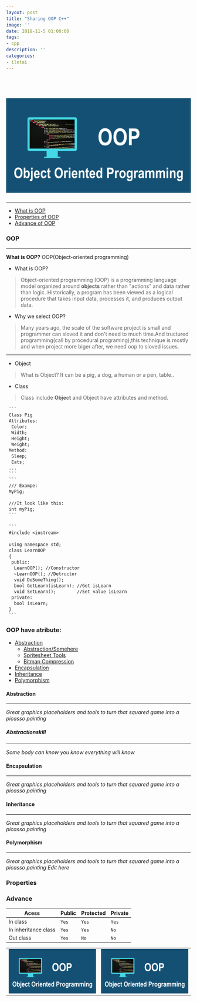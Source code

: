 ```yaml
---
layout: post
title: "Sharing OOP C++"
image: ''
date: 2018-11-5 01:00:00
tags:
- cpp
description: ''
categories:
- iletai 
---
```


<h1 align="center">
    <img width="1200" src="https://github.com/iletai/space-jekyll-template/blob/master/src/img/object-oriented-programming-oop.png?raw=true" alt="logo"/>
</h1>
<hr/>

- [What is OOP](#oop)
- [Properties of OOP](#properties)
- [Advance of OOP](#advance)


### OOP
--------

**What is OOP?**
OOP(Object-oriented programming) 

 * What is OOP?
  > Object-oriented programming (OOP) is a programming language model organized around **objects** rather than "actions" and data rather than logic. Historically, a program has been viewed as a logical procedure that takes input data, processes it, and produces output data.
  
 * Why we select OOP?
  > Many years ago, the scale of the software project is small and programmer can sloved it and don't need to much time.And tructured programming(call by procedural programing),this technique is mostly and when project more biger after, we need oop to sloved issues.

---

 * Object 
  > What is Object? It can be a pig, a dog, a human or a pen, table..

 * Class
  > Class include **Object** and Object have attributes and method.

     ```
     Class Pig
     Attributes:
      Color;
      Width;
      Height;
      Weight;
     Method:
      Sleep;
      Eats;
     ...
     ```
     ```
     /// Exampe:
     MyPig;

     ///It look like this:
     int myPig;
     ```
     
     ```
     #include <iostream>

     using namespace std;
     class LearnOOP
     {
      public: 
       LearnOOP(); //Constructor
       ~LearnOOP(); //Detructor
       void DoSomeThing();
       bool GetLearn(isLearn); //Get isLearn
       void SetLearn();        //Set value isLearn
      private:
       bool isLearn;
     }  
     ```
     
### OOP have atribute: 

  - [Abstraction](#abstractionskill)
    - [Abstraction/Somehere](#somehere)
    - [Spritesheet Tools](#spritesheet-tools)
    - [Bitmap Compression](#bitmap-compression)
  - [Encapsulation](#encapsulation)
  - [Inheritance](#inheritance)
  - [Polymorphism](#polymorphism)

#### Abstraction  
--------
*Great graphics placeholders and tools to turn that squared game into a picasso painting*
 
##### Abstractionskill
--------
 *Some body can know you know everything will know*
 
#### Encapsulation
--------
*Great graphics placeholders and tools to turn that squared game into a picasso painting*

#### Inheritance
--------
*Great graphics placeholders and tools to turn that squared game into a picasso painting*

#### Polymorphism
--------
*Great graphics placeholders and tools to turn that squared game into a picasso painting*
*Edit here*


      

### Properties

### Advance
 
|Acess|Public| Protected|Private|
|--|--|--|--|
|In class|`Yes`|`Yes`|`Yes`
|In inheritance class|`Yes`|`Yes`|`No`
|Out class|`Yes`|`No`|`No`

 <table><tr>
    <td> <img src="https://github.com/iletai/space-jekyll-template/blob/master/src/img/object-oriented-programming-oop.png?raw=true" alt="Drawing" style="width: 250px;"/> </td>
    <td> <img src="https://github.com/iletai/space-jekyll-template/blob/master/src/img/object-oriented-programming-oop.png?raw=true" alt="Drawing" style="width: 250px;"/> </td>
  </tr></table>
  

